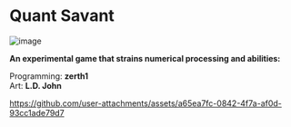 # Quant Savant

![image](https://github.com/user-attachments/assets/aad20689-eba0-4761-ae88-d8dcd6cbd60a)

**An experimental game that strains numerical processing and abilities:**

Programming: **zerth1**\
Art: **L.D. John**

https://github.com/user-attachments/assets/a65ea7fc-0842-4f7a-af0d-93cc1ade79d7
